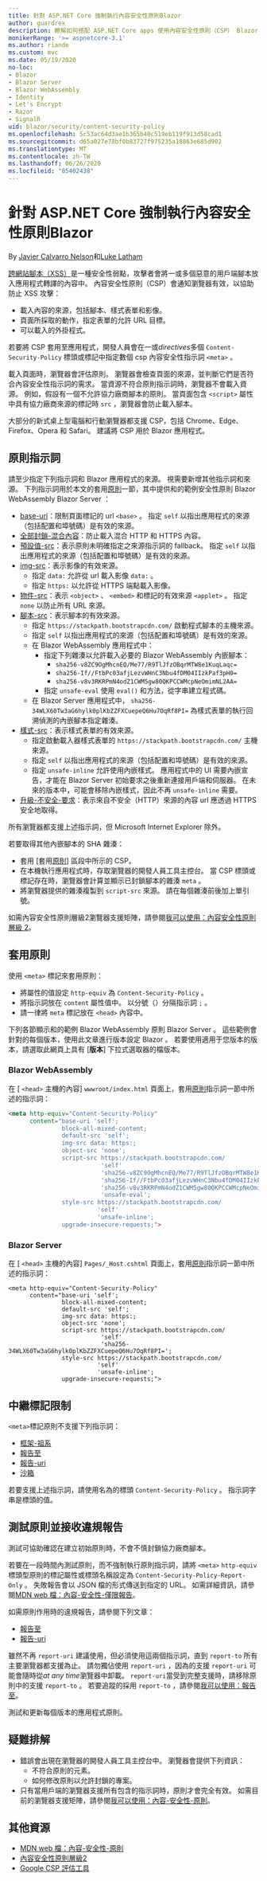 ```yaml
---
title: 針對 ASP.NET Core 強制執行內容安全性原則Blazor
author: guardrex
description: 瞭解如何搭配 ASP.NET Core apps 使用內容安全性原則（CSP） Blazor ，協助防止跨網站腳本（XSS）攻擊。
monikerRange: '>= aspnetcore-3.1'
ms.author: riande
ms.custom: mvc
ms.date: 05/19/2020
no-loc:
- Blazor
- Blazor Server
- Blazor WebAssembly
- Identity
- Let's Encrypt
- Razor
- SignalR
uid: blazor/security/content-security-policy
ms.openlocfilehash: 5c53ac64d3ae1b365b40c519eb119f913d58cad1
ms.sourcegitcommit: d65a027e78bf0b83727f975235a18863e685d902
ms.translationtype: MT
ms.contentlocale: zh-TW
ms.lasthandoff: 06/26/2020
ms.locfileid: "85402438"
---
```

# <a name="enforce-a-content-security-policy-for-aspnet-core-blazor"></a>針對 ASP.NET Core 強制執行內容安全性原則Blazor

By [Javier Calvarro Nelson](https://github.com/javiercn)和[Luke Latham](https://github.com/guardrex)

[跨網站腳本（XSS）](xref:security/cross-site-scripting)是一種安全性弱點，攻擊者會將一或多個惡意的用戶端腳本放入應用程式轉譯的內容中。 內容安全性原則（CSP）會通知瀏覽器有效，以協助防止 XSS 攻擊：

* 載入內容的來源，包括腳本、樣式表單和影像。
* 頁面所採取的動作，指定表單的允許 URL 目標。
* 可以載入的外掛程式。

若要將 CSP 套用至應用程式，開發人員會在一或*directives*多個 `Content-Security-Policy` 標頭或標記中指定數個 csp 內容安全性指示詞 `<meta>` 。

載入頁面時，瀏覽器會評估原則。 瀏覽器會檢查頁面的來源，並判斷它們是否符合內容安全性指示詞的需求。 當資源不符合原則指示詞時，瀏覽器不會載入資源。 例如，假設有一個不允許協力廠商腳本的原則。 當頁面包含 `<script>` 屬性中具有協力廠商來源的標記時 `src` ，瀏覽器會防止載入腳本。

大部分的新式桌上型電腦和行動瀏覽器都支援 CSP，包括 Chrome、Edge、Firefox、Opera 和 Safari。 建議將 CSP 用於 Blazor 應用程式。

## <a name="policy-directives"></a>原則指示詞

請至少指定下列指示詞和 Blazor 應用程式的來源。 視需要新增其他指示詞和來源。 下列指示詞用於本文的套用[原則](#apply-the-policy)一節，其中提供和的範例安全性原則 Blazor WebAssembly Blazor Server ：

* [base-uri](https://developer.mozilla.org/docs/Web/HTTP/Headers/Content-Security-Policy/base-uri)：限制頁面標記的 url `<base>` 。 指定 `self` 以指出應用程式的來源（包括配置和埠號碼）是有效的來源。
* [全部封鎖-混合內容](https://developer.mozilla.org/docs/Web/HTTP/Headers/Content-Security-Policy/block-all-mixed-content)：防止載入混合 HTTP 和 HTTPS 內容。
* [預設值-src](https://developer.mozilla.org/docs/Web/HTTP/Headers/Content-Security-Policy/default-src)：表示原則未明確指定之來源指示詞的 fallback。 指定 `self` 以指出應用程式的來源（包括配置和埠號碼）是有效的來源。
* [img-src](https://developer.mozilla.org/docs/Web/HTTP/Headers/Content-Security-Policy/img-src)：表示影像的有效來源。
  * 指定 `data:` 允許從 url 載入影像 `data:` 。
  * 指定 `https:` 以允許從 HTTPS 端點載入影像。
* [物件-src](https://developer.mozilla.org/docs/Web/HTTP/Headers/Content-Security-Policy/object-src)：表示 `<object>` 、 `<embed>` 和標記的有效來源 `<applet>` 。 指定 `none` 以防止所有 URL 來源。
* [腳本-src](https://developer.mozilla.org/docs/Web/HTTP/Headers/Content-Security-Policy/script-src)：表示腳本的有效來源。
  * 指定 `https://stackpath.bootstrapcdn.com/` 啟動程式腳本的主機來源。
  * 指定 `self` 以指出應用程式的來源（包括配置和埠號碼）是有效的來源。
  * 在 Blazor WebAssembly 應用程式中：
    * 指定下列雜湊以允許載入必要的 Blazor WebAssembly 內嵌腳本：
      * `sha256-v8ZC9OgMhcnEQ/Me77/R9TlJfzOBqrMTW8e1KuqLaqc=`
      * `sha256-If//FtbPc03afjLezvWHnC3Nbu4fDM04IIzkPaf3pH0=`
      * `sha256-v8v3RKRPmN4odZ1CWM5gw80QKPCCWMcpNeOmimNL2AA=`
    * 指定 `unsafe-eval` 使用 `eval()` 和方法，從字串建立程式碼。
  * 在 Blazor Server 應用程式中， `sha256-34WLX60Tw3aG6hylk0plKbZZFXCuepeQ6Hu7OqRf8PI=` 為樣式表單的執行回溯偵測的內嵌腳本指定雜湊。
* [樣式-src](https://developer.mozilla.org/docs/Web/HTTP/Headers/Content-Security-Policy/style-src)：表示樣式表單的有效來源。
  * 指定啟動載入器樣式表單的 `https://stackpath.bootstrapcdn.com/` 主機來源。
  * 指定 `self` 以指出應用程式的來源（包括配置和埠號碼）是有效的來源。
  * 指定 `unsafe-inline` 允許使用內嵌樣式。 應用程式中的 UI 需要內嵌宣告，才能在 Blazor Server 初始要求之後重新連接用戶端和伺服器。 在未來的版本中，可能會移除內嵌樣式，因此不再 `unsafe-inline` 需要。
* [升級-不安全-要求](https://developer.mozilla.org/docs/Web/HTTP/Headers/Content-Security-Policy/upgrade-insecure-requests)：表示來自不安全（HTTP）來源的內容 url 應透過 HTTPS 安全地取得。

所有瀏覽器都支援上述指示詞，但 Microsoft Internet Explorer 除外。

若要取得其他內嵌腳本的 SHA 雜湊：

* 套用 [套用[原則](#apply-the-policy)] 區段中所示的 CSP。
* 在本機執行應用程式時，存取瀏覽器的開發人員工具主控台。 當 CSP 標頭或標記存在時，瀏覽器會計算並顯示已封鎖腳本的雜湊 `meta` 。
* 將瀏覽器提供的雜湊複製到 `script-src` 來源。 請在每個雜湊前後加上單引號。

如需內容安全性原則層級2瀏覽器支援矩陣，請參閱[我可以使用：內容安全性原則層級 2](https://www.caniuse.com/#feat=contentsecuritypolicy2)。

## <a name="apply-the-policy"></a>套用原則

使用 `<meta>` 標記來套用原則：

* 將屬性的值設定 `http-equiv` 為 `Content-Security-Policy` 。
* 將指示詞放在 `content` 屬性值中。 以分號（）分隔指示詞 `;` 。
* 請一律將 `meta` 標記放在 `<head>` 內容中。

下列各節顯示和的範例 Blazor WebAssembly 原則 Blazor Server 。 這些範例會針對的每個版本，使用此文章進行版本設定 Blazor 。 若要使用適用于您版本的版本，請選取此網頁上具有 [**版本**] 下拉式選取器的檔版本。

### Blazor WebAssembly

在 [ `<head>` 主機的內容] `wwwroot/index.html` 頁面上，套用[原則](#policy-directives)指示詞一節中所述的指示詞：

```html
<meta http-equiv="Content-Security-Policy" 
      content="base-uri 'self';
               block-all-mixed-content;
               default-src 'self';
               img-src data: https:;
               object-src 'none';
               script-src https://stackpath.bootstrapcdn.com/ 
                          'self' 
                          'sha256-v8ZC9OgMhcnEQ/Me77/R9TlJfzOBqrMTW8e1KuqLaqc=' 
                          'sha256-If//FtbPc03afjLezvWHnC3Nbu4fDM04IIzkPaf3pH0=' 
                          'sha256-v8v3RKRPmN4odZ1CWM5gw80QKPCCWMcpNeOmimNL2AA=' 
                          'unsafe-eval';
               style-src https://stackpath.bootstrapcdn.com/
                         'self'
                         'unsafe-inline';
               upgrade-insecure-requests;">
```

### Blazor Server

在 [ `<head>` 主機的內容] `Pages/_Host.cshtml` 頁面上，套用[原則](#policy-directives)指示詞一節中所述的指示詞：

```cshtml
<meta http-equiv="Content-Security-Policy" 
      content="base-uri 'self';
               block-all-mixed-content;
               default-src 'self';
               img-src data: https:;
               object-src 'none';
               script-src https://stackpath.bootstrapcdn.com/ 
                          'self' 
                          'sha256-34WLX60Tw3aG6hylk0plKbZZFXCuepeQ6Hu7OqRf8PI=';
               style-src https://stackpath.bootstrapcdn.com/
                         'self' 
                         'unsafe-inline';
               upgrade-insecure-requests;">
```

## <a name="meta-tag-limitations"></a>中繼標記限制

`<meta>`標記原則不支援下列指示詞：

* [框架-祖系](https://developer.mozilla.org/docs/Web/HTTP/Headers/Content-Security-Policy/frame-ancestors)
* [報告至](https://developer.mozilla.org/docs/Web/HTTP/Headers/Content-Security-Policy/report-to)
* [報告-uri](https://developer.mozilla.org/docs/Web/HTTP/Headers/Content-Security-Policy/report-uri)
* [沙箱](https://developer.mozilla.org/docs/Web/HTTP/Headers/Content-Security-Policy/sandbox)

若要支援上述指示詞，請使用名為的標頭 `Content-Security-Policy` 。 指示詞字串是標頭的值。

## <a name="test-a-policy-and-receive-violation-reports"></a>測試原則並接收違規報告

測試可協助確認在建立初始原則時，不會不慎封鎖協力廠商腳本。

若要在一段時間內測試原則，而不強制執行原則指示詞，請將 `<meta>` `http-equiv` 標頭型原則的標記屬性或標頭名稱設定為 `Content-Security-Policy-Report-Only` 。 失敗報告會以 JSON 檔的形式傳送到指定的 URL。 如需詳細資訊，請參閱[MDN web 檔：內容-安全性-僅限報告](https://developer.mozilla.org/docs/Web/HTTP/Headers/Content-Security-Policy-Report-Only)。

如需原則作用時的違規報告，請參閱下列文章：

* [報告至](https://developer.mozilla.org/docs/Web/HTTP/Headers/Content-Security-Policy/report-to)
* [報告-uri](https://developer.mozilla.org/docs/Web/HTTP/Headers/Content-Security-Policy/report-uri)

雖然不再 `report-uri` 建議使用，但必須使用這兩個指示詞，直到 `report-to` 所有主要瀏覽器都支援為止。 請勿獨佔使用 `report-uri` ，因為的支援 `report-uri` 可能會隨時從*at any time*瀏覽器中卸載。 `report-uri`當受到完整支援時，請移除原則中的支援 `report-to` 。 若要追蹤的採用 `report-to` ，請參閱[我可以使用：報告至](https://caniuse.com/#feat=mdn-http_headers_csp_content-security-policy_report-to)。

測試和更新每個版本的應用程式原則。

## <a name="troubleshoot"></a>疑難排解

* 錯誤會出現在瀏覽器的開發人員工具主控台中。 瀏覽器會提供下列資訊：
  * 不符合原則的元素。
  * 如何修改原則以允許封鎖的專案。
* 只有當用戶端的瀏覽器支援所有包含的指示詞時，原則才會完全有效。 如需目前的瀏覽器支援矩陣，請參閱[我可以使用：內容-安全性-原則](https://caniuse.com/#search=Content-Security-Policy)。

## <a name="additional-resources"></a>其他資源

* [MDN web 檔：內容-安全性-原則](https://developer.mozilla.org/docs/Web/HTTP/Headers/Content-Security-Policy)
* [內容安全性原則層級2](https://www.w3.org/TR/CSP2/)
* [Google CSP 評估工具](https://csp-evaluator.withgoogle.com/)
